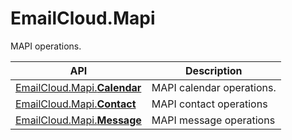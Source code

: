 # EmailCloud.Mapi
MAPI operations.

API | Description
--- | -----------
[EmailCloud.Mapi.**Calendar**](MapiCalendarApi_list.md) | MAPI calendar operations.
[EmailCloud.Mapi.**Contact**](MapiContactApi_list.md) | MAPI contact operations
[EmailCloud.Mapi.**Message**](MapiMessageApi_list.md) | MAPI message operations
